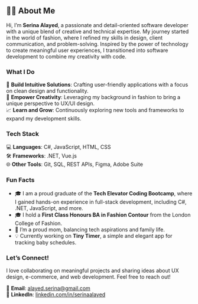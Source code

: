 ## 👩‍💻 **About Me**

Hi, I’m **Serina Alayed**, a passionate and detail-oriented software developer with a unique blend of creative and technical expertise. My journey started in the world of fashion, where I refined my skills in design, client communication, and problem-solving. Inspired by the power of technology to create meaningful user experiences, I transitioned into software development to combine my creativity with code.

### **What I Do**  
🌟 **Build Intuitive Solutions**: Crafting user-friendly applications with a focus on clean design and functionality.  
🎨 **Empower Creativity**: Leveraging my background in fashion to bring a unique perspective to UX/UI design.  
📈 **Learn and Grow**: Continuously exploring new tools and frameworks to expand my development skills.

### **Tech Stack**  
💻 **Languages**: C#, JavaScript, HTML, CSS  
🛠️ **Frameworks**: .NET, Vue.js  
🌐 **Other Tools**: Git, SQL, REST APIs, Figma, Adobe Suite

### **Fun Facts**  
- 🎓 I am a proud graduate of the **Tech Elevator Coding Bootcamp**, where I gained hands-on experience in full-stack development, including C#, .NET, JavaScript, and more.  
- 🎓 I hold a **First Class Honours BA in Fashion Contour** from the London College of Fashion.
- 👶 I’m a proud mom, balancing tech aspirations and family life.  
- 💡 Currently working on **Tiny Timer**, a simple and elegant app for tracking baby schedules.

### **Let’s Connect!**  
I love collaborating on meaningful projects and sharing ideas about UX design, e-commerce, and web development. Feel free to reach out!  

📧 **Email**: [alayed.serina@gmail.com](mailto:alayed.serina@gmail.com)  
🔗 **LinkedIn**: [linkedin.com/in/serinaalayed](https://linkedin.com/in/serinaalayed)
<!--
**serinalayed/serinalayed** is a ✨ _special_ ✨ repository because its `README.md` (this file) appears on your GitHub profile.

Here are some ideas to get you started:

- 🔭 I’m currently working on ...
- 🌱 I’m currently learning ...
- 👯 I’m looking to collaborate on ...
- 🤔 I’m looking for help with ...
- 💬 Ask me about ...
- 📫 How to reach me: ...
- 😄 Pronouns: ...
- ⚡ Fun fact: ...
-->

